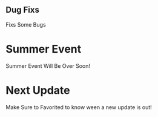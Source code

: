 ## Dug Fixs

Fixs Some Bugs

# Summer Event

Summer Event Will Be Over Soon!

# Next Update

Make Sure to Favorited to know ween a new update is out!
